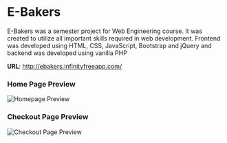 # E-Bakers
E-Bakers was a semester project for Web Engineering course. It was created to utilize all important skills required in web development. 
Frontend was developed using HTML, CSS, JavaScript, Bootstrap and jQuery and backend was developed using vanilla PHP

**URL**: http://ebakers.infinityfreeapp.com/

### Home Page Preview

![Homepage Preview](https://user-images.githubusercontent.com/66724151/166112090-1939fb51-3e86-48da-ac18-ff2f6f6659b9.jpg)

### Checkout Page Preview

![Checkout Page Preview](https://user-images.githubusercontent.com/66724151/166112313-e12961ff-a996-4a07-adc7-eb5394448759.jpg)
